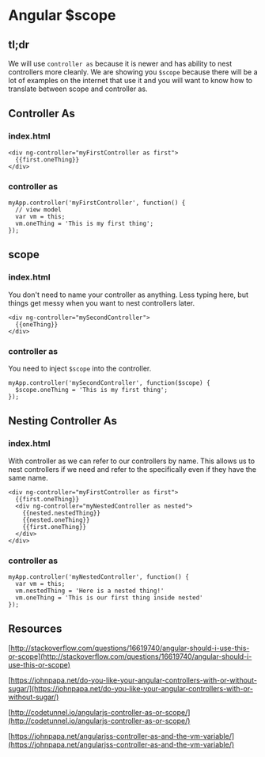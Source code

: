 # Angular $scope

## tl;dr
We will use `controller as` because it is newer and has ability to nest controllers more cleanly. We are showing you `$scope` because there will be a lot of examples on the internet that use it and you will want to know how to translate between scope and controller as.

## Controller As

### index.html
```
<div ng-controller="myFirstController as first">
  {{first.oneThing}}
</div>
```

### controller as
```
myApp.controller('myFirstController', function() {
  // view model
  var vm = this;
  vm.oneThing = 'This is my first thing';
});
```

## scope 

### index.html
You don't need to name your controller as anything. Less typing here, but things get messy when you want to nest controllers later.

```
<div ng-controller="mySecondController">
  {{oneThing}}
</div>
```

### controller as
You need to inject `$scope` into the controller.

```
myApp.controller('mySecondController', function($scope) {
  $scope.oneThing = 'This is my first thing';
});
```

## Nesting Controller As

### index.html
With controller as we can refer to our controllers by name. This allows us to nest controllers if we need and refer to the specifically even if they have the same name.
```
<div ng-controller="myFirstController as first">
  {{first.oneThing}}
  <div ng-controller="myNestedController as nested">
    {{nested.nestedThing}}
    {{nested.oneThing}}
    {{first.oneThing}}
  </div>
</div>
```

### controller as
```
myApp.controller('myNestedController', function() {
  var vm = this;
  vm.nestedThing = 'Here is a nested thing!'
  vm.oneThing = 'This is our first thing inside nested'
});
```

## Resources

[http://stackoverflow.com/questions/16619740/angular-should-i-use-this-or-scope](http://stackoverflow.com/questions/16619740/angular-should-i-use-this-or-scope)

[https://johnpapa.net/do-you-like-your-angular-controllers-with-or-without-sugar/](https://johnpapa.net/do-you-like-your-angular-controllers-with-or-without-sugar/)

[http://codetunnel.io/angularjs-controller-as-or-scope/](http://codetunnel.io/angularjs-controller-as-or-scope/)

[https://johnpapa.net/angularjss-controller-as-and-the-vm-variable/](https://johnpapa.net/angularjss-controller-as-and-the-vm-variable/)



